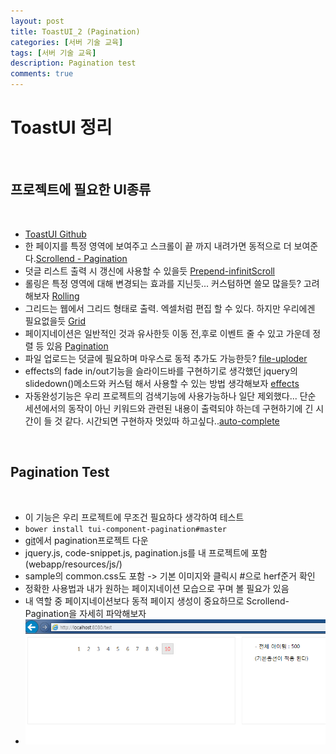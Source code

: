 ```yaml
---
layout: post
title: ToastUI_2 (Pagination)
categories: [서버 기술 교육]
tags: [서버 기술 교육]
description: Pagination test
comments: true
---
```


# ToastUI 정리

<br/>

## 프로젝트에 필요한 UI종류

<br/>

- [ToastUI Github](https://github.com/nhnent/)
- 한 페이지를 특정 영역에 보여주고 스크롤이 끝 까지 내려가면 동적으로 더 보여준다.[Scrollend - Pagination](https://github.com/nhnent/tui.component.scrollend)
- 덧글 리스트 출력 시 갱신에 사용할 수 있을듯 [Prepend-infinitScroll](https://github.com/nhnent/tui.component.infinite-scroll)
- 롤링은 특정 영역에 대해 변경되는 효과를 지닌듯... 커스텀하면 쓸모 많을듯? 고려해보자 [Rolling](https://github.com/nhnent/tui.component.rolling)
- 그리드는 웹에서 그리드 형태로 출력. 엑셀처럼 편집 할 수 있다. 하지만 우리에겐 필요없을듯 [Grid](https://github.com/nhnent/tui.grid)
- 페이지네이션은 일반적인 것과 유사한듯 이동 전,후로 이벤트 줄 수 있고 가운데 정렬 등 있음 [Pagination](https://github.com/nhnent/tui.component.pagination)
- 파일 업로드는 덧글에 필요하며 마우스로 동적 추가도 가능한듯? [file-uploder](https://github.com/nhnent/tui.component.file-uploader)
- effects의 fade in/out기능을 슬라이드바를 구현하기로 생각했던 jquery의 slidedown()메소드와 커스텀 해서 사용할 수 있는 방법 생각해보자 [effects](https://github.com/nhnent/tui.component.effects)
- 자동완성기능은 우리 프로젝트의 검색기능에 사용가능하나 일단 제외했다... 단순 세션에서의 동작이 아닌 키워드와 관련된 내용이 출력되야 하는데 구현하기에 긴 시간이 들 것 같다. 시간되면 구현하자 멋있따 하고싶다..[auto-complete](https://github.com/nhnent/tui.component.auto-complete)

<br/>

## Pagination Test

<br/>

- 이 기능은 우리 프로젝트에 무조건 필요하다 생각하여 테스트
- `bower install tui-component-pagination#master`
- [git](https://github.com/nhnent/tui.component.pagination)에서 pagination프로젝트 다운
- jquery.js, code-snippet.js, pagination.js를 내 프로젝트에 포함 (webapp/resources/js/)
- sample의 common.css도 포함 -> 기본 이미지와 클릭시 #으로 herf준거 확인
- 정확한 사용법과 내가 원하는 페이지네이션 모습으로 꾸며 볼 필요가 있음
- 내 역할 중 페이지네이션보다 동적 페이지 생성이 중요하므로 Scrollend-Pagination을 자세히 파악해보자
- <img src="/assets/media/pagination.png">
